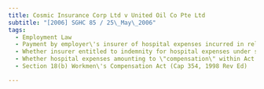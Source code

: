 ```yaml
---
title: Cosmic Insurance Corp Ltd v United Oil Co Pte Ltd 
subtitle: "[2006] SGHC 85 / 25\_May\_2006"
tags:
  - Employment Law
  - Payment by employer\'s insurer of hospital expenses incurred in relation to injuries sustained by workman in the course of work
  - Whether insurer entitled to indemnity for hospital expenses under s 18(b) of Act
  - Whether hospital expenses amounting to \"compensation\" within Act
  - Section 18(b) Workmen\'s Compensation Act (Cap 354, 1998 Rev Ed)

---
```


